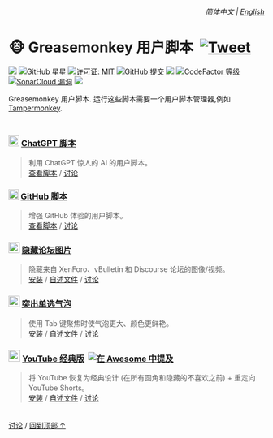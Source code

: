 <div align="right">
    <h6>
        <picture>
            <source type="image/svg+xml" media="(prefers-color-scheme: dark)" srcset="https://cdn.jsdelivr.net/gh/adamlui/userscripts@latest/media/images/icons/earth/white/icon32.svg">
            <img height=14 src="https://cdn.jsdelivr.net/gh/adamlui/userscripts@latest/media/images/icons/earth/black/icon32.svg">
        </picture>
        &nbsp;简体中文 |
        <a href="../../#readme">English</a>
    </h6>
</div>

# 🐵 Greasemonkey 用户脚本 &nbsp;[![Tweet](https://img.shields.io/twitter/url/http/shields.io.svg?style=social)](https://twitter.com/intent/tweet?text=刚刚找到这些史诗般的用户脚本！&url=https://github.com/adamlui/userscripts&hashtags=greasemonkey,userscripts,javascript)

![](https://img.shields.io/badge/用户-200,000+-blue?logo=weightsandbiases&logoColor=white&labelColor=464646&style=for-the-badge)
[![GitHub 星星](https://img.shields.io/github/stars/adamlui/userscripts?label=星星&logo=github&logoColor=white&labelColor=464646&color=af68ff&style=for-the-badge)](https://github.com/adamlui/userscripts/stargazers)
[![许可证: MIT](https://img.shields.io/badge/许可证-MIT-orange.svg?logo=internetarchive&logoColor=white&labelColor=464646&style=for-the-badge)](LICENSE.md)
[![GitHub 提交](https://img.shields.io/github/commit-activity/m/adamlui/userscripts?label=提交&logo=github&logoColor=white&labelColor=464646&color=7bb7fc&style=for-the-badge)](https://github.com/adamlui/userscripts/commits)
![](https://img.shields.io/badge/%E5%85%8B%E9%9A%86-6.1K/%E6%9C%88-869da0?logo=github&logoColor=white&labelColor=464646&style=for-the-badge)
[![CodeFactor 等级](https://img.shields.io/codefactor/grade/github/adamlui/userscripts?label=代码质量&logo=codefactor&logoColor=white&labelColor=464646&color=b5fc7b&style=for-the-badge)](https://www.codefactor.io/repository/github/adamlui/userscripts)
[![SonarCloud 漏洞](https://img.shields.io/badge/dynamic/json?url=https%3A%2F%2Fsonarcloud.io%2Fapi%2Fmeasures%2Fcomponent%3Fcomponent%3Dadamlui_userscripts%26metricKeys%3Dvulnerabilities&query=%24.component.measures.0.value&style=for-the-badge&logo=sonarcloud&logoColor=white&labelColor=464646&label=Vulnerabilities&color=gold)](https://sonarcloud.io/component_measures?metric=new_vulnerabilities&id=adamlui_userscripts)
<img src="https://img.shields.io/badge/jsDelivr_请求-1,700,000+/month-2bbbd8.svg?logo=jsdelivr&logoColor=white&labelColor=464646&style=for-the-badge">

Greasemonkey 用户脚本. 运行这些脚本需要一个用户脚本管理器,例如 [Tampermonkey](https://www.tampermonkey.net/).

<img height=10px width="100%" src="https://cdn.jsdelivr.net/gh/adamlui/userscripts@latest/media/images/separators/gradient-aqua.png">

### <picture><source media="(prefers-color-scheme: dark)" srcset="https://i.imgur.com/RduASbD.png"><img width=21 src="https://raw.githubusercontent.com/adamlui/userscripts/master/chatgpt/media/icons/openai-favicon64.png"></picture> [ChatGPT 脚本](../../chatgpt)

> 利用 ChatGPT 惊人的 AI 的用户脚本。
<br>[查看脚本](https://github.com/adamlui/userscripts/tree/master/chatgpt) /
[讨论](https://github.com/adamlui/userscripts/discussions)

### <img width=20 src="https://cdn.jsdelivr.net/gh/adamlui/userscripts@latest/media/images/icons/github/icon32.png"> [GitHub 脚本](../../github)

> 增强 GitHub 体验的用户脚本。
<br>[查看脚本](https://github.com/adamlui/userscripts/tree/master/github) /
[讨论](https://github.com/adamlui/userscripts/discussions)

### <picture><source media="(prefers-color-scheme: dark)" srcset="https://cdn.jsdelivr.net/gh/adamlui/userscripts@latest/hide-forum-images/media/images/icons/private-eye/white/icon32.png"><img width=22 src="https://cdn.jsdelivr.net/gh/adamlui/userscripts@latest/hide-forum-images/media/images/icons/private-eye/black/icon32.png"></picture> [隐藏论坛图片](../../hide-forum-images)

> 隐藏来自 XenForo、vBulletin 和 Discourse 论坛的图像/视频。
<br>[安装](https://greasyfork.org/scripts/12639) /
[自述文件](https://github.com/adamlui/userscripts/tree/master/hide-forum-images#readme) /
[讨论](https://github.com/adamlui/userscripts/discussions)

### <img width=22 src="https://cdn.jsdelivr.net/gh/adamlui/userscripts@latest/highlight-radio-bubbles/media/images/icons/radio-bubble/icon32.png"> [突出单选气泡](../../highlight-radio-bubbles)

> 使用 Tab 键聚焦时使气泡更大、颜色更鲜艳。
<br>[安装](https://greasyfork.org/scripts/26311) /
[自述文件](https://github.com/adamlui/userscripts/tree/master/highlight-radio-bubbles#readme) /
[讨论](https://github.com/adamlui/userscripts/discussions)

### <img src="https://i.imgur.com/9vzrMBf.png" width=23> [YouTube 经典版](../../youtube-classic) &nbsp;<a href="https://github.com/awesome-scripts/awesome-userscripts#youtube"><img alt="在 Awesome 中提及" src="https://media.ytclassic.com/images/badges/awesome/mentioned-in/rounded-badge.svg"></a>

> 将 YouTube 恢复为经典设计 (在所有圆角和隐藏的不喜欢之前) + 重定向 YouTube Shorts。
<br>[安装](https://greasyfork.org/scripts/456132) /
[自述文件](https://github.com/adamlui/userscripts/tree/master/youtube-classic#readme) /
[讨论](https://github.com/adamlui/userscripts/discussions)

<img height=6px width="100%" src="https://cdn.jsdelivr.net/gh/adamlui/userscripts@latest/media/images/separators/gradient-aqua.png">

<a href="https://github.com/adamlui/userscripts/discussions">讨论</a> /
<a href="#简体中文--english">回到顶部 ↑</a>
